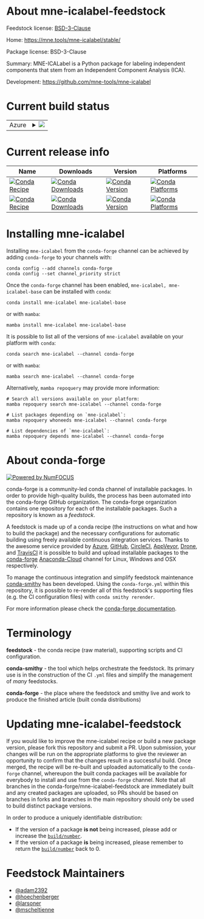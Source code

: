 About mne-icalabel-feedstock
============================

Feedstock license: [BSD-3-Clause](https://github.com/conda-forge/mne-icalabel-feedstock/blob/main/LICENSE.txt)

Home: https://mne.tools/mne-icalabel/stable/

Package license: BSD-3-Clause

Summary: MNE-ICALabel is a Python package for labeling independent components that stem from an Independent Component Analysis (ICA).

Development: https://github.com/mne-tools/mne-icalabel

Current build status
====================


<table>
    
  <tr>
    <td>Azure</td>
    <td>
      <details>
        <summary>
          <a href="https://dev.azure.com/conda-forge/feedstock-builds/_build/latest?definitionId=16134&branchName=main">
            <img src="https://dev.azure.com/conda-forge/feedstock-builds/_apis/build/status/mne-icalabel-feedstock?branchName=main">
          </a>
        </summary>
        <table>
          <thead><tr><th>Variant</th><th>Status</th></tr></thead>
          <tbody><tr>
              <td>linux_64</td>
              <td>
                <a href="https://dev.azure.com/conda-forge/feedstock-builds/_build/latest?definitionId=16134&branchName=main">
                  <img src="https://dev.azure.com/conda-forge/feedstock-builds/_apis/build/status/mne-icalabel-feedstock?branchName=main&jobName=linux&configuration=linux%20linux_64_" alt="variant">
                </a>
              </td>
            </tr><tr>
              <td>osx_64</td>
              <td>
                <a href="https://dev.azure.com/conda-forge/feedstock-builds/_build/latest?definitionId=16134&branchName=main">
                  <img src="https://dev.azure.com/conda-forge/feedstock-builds/_apis/build/status/mne-icalabel-feedstock?branchName=main&jobName=osx&configuration=osx%20osx_64_" alt="variant">
                </a>
              </td>
            </tr><tr>
              <td>win_64</td>
              <td>
                <a href="https://dev.azure.com/conda-forge/feedstock-builds/_build/latest?definitionId=16134&branchName=main">
                  <img src="https://dev.azure.com/conda-forge/feedstock-builds/_apis/build/status/mne-icalabel-feedstock?branchName=main&jobName=win&configuration=win%20win_64_" alt="variant">
                </a>
              </td>
            </tr>
          </tbody>
        </table>
      </details>
    </td>
  </tr>
</table>

Current release info
====================

| Name | Downloads | Version | Platforms |
| --- | --- | --- | --- |
| [![Conda Recipe](https://img.shields.io/badge/recipe-mne--icalabel-green.svg)](https://anaconda.org/conda-forge/mne-icalabel) | [![Conda Downloads](https://img.shields.io/conda/dn/conda-forge/mne-icalabel.svg)](https://anaconda.org/conda-forge/mne-icalabel) | [![Conda Version](https://img.shields.io/conda/vn/conda-forge/mne-icalabel.svg)](https://anaconda.org/conda-forge/mne-icalabel) | [![Conda Platforms](https://img.shields.io/conda/pn/conda-forge/mne-icalabel.svg)](https://anaconda.org/conda-forge/mne-icalabel) |
| [![Conda Recipe](https://img.shields.io/badge/recipe-mne--icalabel--base-green.svg)](https://anaconda.org/conda-forge/mne-icalabel-base) | [![Conda Downloads](https://img.shields.io/conda/dn/conda-forge/mne-icalabel-base.svg)](https://anaconda.org/conda-forge/mne-icalabel-base) | [![Conda Version](https://img.shields.io/conda/vn/conda-forge/mne-icalabel-base.svg)](https://anaconda.org/conda-forge/mne-icalabel-base) | [![Conda Platforms](https://img.shields.io/conda/pn/conda-forge/mne-icalabel-base.svg)](https://anaconda.org/conda-forge/mne-icalabel-base) |

Installing mne-icalabel
=======================

Installing `mne-icalabel` from the `conda-forge` channel can be achieved by adding `conda-forge` to your channels with:

```
conda config --add channels conda-forge
conda config --set channel_priority strict
```

Once the `conda-forge` channel has been enabled, `mne-icalabel, mne-icalabel-base` can be installed with `conda`:

```
conda install mne-icalabel mne-icalabel-base
```

or with `mamba`:

```
mamba install mne-icalabel mne-icalabel-base
```

It is possible to list all of the versions of `mne-icalabel` available on your platform with `conda`:

```
conda search mne-icalabel --channel conda-forge
```

or with `mamba`:

```
mamba search mne-icalabel --channel conda-forge
```

Alternatively, `mamba repoquery` may provide more information:

```
# Search all versions available on your platform:
mamba repoquery search mne-icalabel --channel conda-forge

# List packages depending on `mne-icalabel`:
mamba repoquery whoneeds mne-icalabel --channel conda-forge

# List dependencies of `mne-icalabel`:
mamba repoquery depends mne-icalabel --channel conda-forge
```


About conda-forge
=================

[![Powered by
NumFOCUS](https://img.shields.io/badge/powered%20by-NumFOCUS-orange.svg?style=flat&colorA=E1523D&colorB=007D8A)](https://numfocus.org)

conda-forge is a community-led conda channel of installable packages.
In order to provide high-quality builds, the process has been automated into the
conda-forge GitHub organization. The conda-forge organization contains one repository
for each of the installable packages. Such a repository is known as a *feedstock*.

A feedstock is made up of a conda recipe (the instructions on what and how to build
the package) and the necessary configurations for automatic building using freely
available continuous integration services. Thanks to the awesome service provided by
[Azure](https://azure.microsoft.com/en-us/services/devops/), [GitHub](https://github.com/),
[CircleCI](https://circleci.com/), [AppVeyor](https://www.appveyor.com/),
[Drone](https://cloud.drone.io/welcome), and [TravisCI](https://travis-ci.com/)
it is possible to build and upload installable packages to the
[conda-forge](https://anaconda.org/conda-forge) [Anaconda-Cloud](https://anaconda.org/)
channel for Linux, Windows and OSX respectively.

To manage the continuous integration and simplify feedstock maintenance
[conda-smithy](https://github.com/conda-forge/conda-smithy) has been developed.
Using the ``conda-forge.yml`` within this repository, it is possible to re-render all of
this feedstock's supporting files (e.g. the CI configuration files) with ``conda smithy rerender``.

For more information please check the [conda-forge documentation](https://conda-forge.org/docs/).

Terminology
===========

**feedstock** - the conda recipe (raw material), supporting scripts and CI configuration.

**conda-smithy** - the tool which helps orchestrate the feedstock.
                   Its primary use is in the construction of the CI ``.yml`` files
                   and simplify the management of *many* feedstocks.

**conda-forge** - the place where the feedstock and smithy live and work to
                  produce the finished article (built conda distributions)


Updating mne-icalabel-feedstock
===============================

If you would like to improve the mne-icalabel recipe or build a new
package version, please fork this repository and submit a PR. Upon submission,
your changes will be run on the appropriate platforms to give the reviewer an
opportunity to confirm that the changes result in a successful build. Once
merged, the recipe will be re-built and uploaded automatically to the
`conda-forge` channel, whereupon the built conda packages will be available for
everybody to install and use from the `conda-forge` channel.
Note that all branches in the conda-forge/mne-icalabel-feedstock are
immediately built and any created packages are uploaded, so PRs should be based
on branches in forks and branches in the main repository should only be used to
build distinct package versions.

In order to produce a uniquely identifiable distribution:
 * If the version of a package **is not** being increased, please add or increase
   the [``build/number``](https://docs.conda.io/projects/conda-build/en/latest/resources/define-metadata.html#build-number-and-string).
 * If the version of a package **is** being increased, please remember to return
   the [``build/number``](https://docs.conda.io/projects/conda-build/en/latest/resources/define-metadata.html#build-number-and-string)
   back to 0.

Feedstock Maintainers
=====================

* [@adam2392](https://github.com/adam2392/)
* [@hoechenberger](https://github.com/hoechenberger/)
* [@larsoner](https://github.com/larsoner/)
* [@mscheltienne](https://github.com/mscheltienne/)

